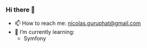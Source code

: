 ### Hi there 👋

- 📫 How to reach me: nicolas.guruphat@gmail.com
- 🌱 I’m currently learning:  
   - Symfony

<!--
**NicolasGuruphat/NicolasGuruphat** is a ✨ _special_ ✨ repository because its `README.md` (this file) appears on your GitHub profile.

Here are some ideas to get you started:

- 🔭 I’m currently working on ...
- 🌱 I’m currently learning ...
- 👯 I’m looking to collaborate on ...
- 🤔 I’m looking for help with ...
- 💬 Ask me about ...

- 😄 Pronouns: ...
- ⚡ Fun fact: ...
-->
